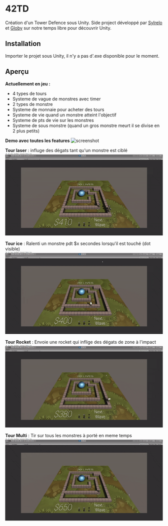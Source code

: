 # 42TD
Création d'un Tower Defence sous Unity. Side project développé par [Sylrelo](https://github.com/Sylrelo) et [Globy](https://github.com/LudovicLemaire) sur notre temps libre pour découvrir Unity.

## Installation
Importer le projet sous Unity, il n'y a pas d'.exe disponible pour le moment.

## Aperçu
**Actuellement en jeu :**
- 4 types de tours
- Systeme de vague de monstres avec timer
- 2 types de monstre
- Systeme de monnaie pour acheter des tours
- Systeme de vie quand un monstre atteint l'objectif
- Systeme de pts de vie sur les monstres
- Systeme de sous monstre (quand un gros monstre meurt il se divise en 2 plus petits)


**Demo avec toutes les features**
![screenshot](https://raw.githubusercontent.com/LudovicLemaire/42TD/master/git_images/whole.gif)

**Tour laser** : influge des dégats tant qu'un monstre est ciblé
![screenshot](https://raw.githubusercontent.com/LudovicLemaire/42TD/master/git_images/laser.gif)

**Tour ice** : Ralenti un monstre pdt $x secondes lorsqu'il est touché (dot visible)
![screenshot](https://raw.githubusercontent.com/LudovicLemaire/42TD/master/git_images/ice.gif)

**Tour Rocket** : Envoie une rocket qui inflige des dégats de zone à l'impact
![screenshot](https://raw.githubusercontent.com/LudovicLemaire/42TD/master/git_images/rocket.gif)

**Tour Multi** : Tir sur tous les monstres à porté en meme temps
![screenshot](https://raw.githubusercontent.com/LudovicLemaire/42TD/master/git_images/multi.gif)
